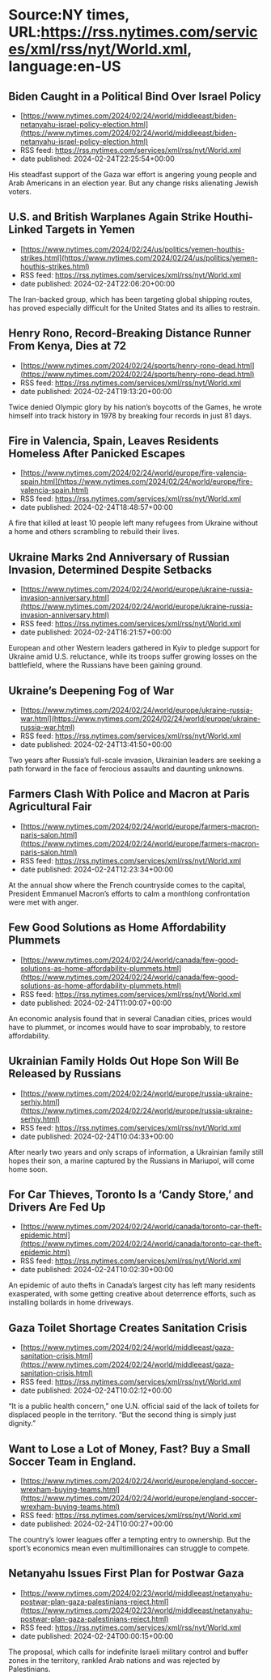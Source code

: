 # Source:NY times, URL:https://rss.nytimes.com/services/xml/rss/nyt/World.xml, language:en-US

## Biden Caught in a Political Bind Over Israel Policy
 - [https://www.nytimes.com/2024/02/24/world/middleeast/biden-netanyahu-israel-policy-election.html](https://www.nytimes.com/2024/02/24/world/middleeast/biden-netanyahu-israel-policy-election.html)
 - RSS feed: https://rss.nytimes.com/services/xml/rss/nyt/World.xml
 - date published: 2024-02-24T22:25:54+00:00

His steadfast support of the Gaza war effort is angering young people and Arab Americans in an election year. But any change risks alienating Jewish voters.

## U.S. and British Warplanes Again Strike Houthi-Linked Targets in Yemen
 - [https://www.nytimes.com/2024/02/24/us/politics/yemen-houthis-strikes.html](https://www.nytimes.com/2024/02/24/us/politics/yemen-houthis-strikes.html)
 - RSS feed: https://rss.nytimes.com/services/xml/rss/nyt/World.xml
 - date published: 2024-02-24T22:06:20+00:00

The Iran-backed group, which has been targeting global shipping routes, has proved especially difficult for the United States and its allies to restrain.

## Henry Rono, Record-Breaking Distance Runner From Kenya, Dies at 72
 - [https://www.nytimes.com/2024/02/24/sports/henry-rono-dead.html](https://www.nytimes.com/2024/02/24/sports/henry-rono-dead.html)
 - RSS feed: https://rss.nytimes.com/services/xml/rss/nyt/World.xml
 - date published: 2024-02-24T19:13:20+00:00

Twice denied Olympic glory by his nation’s boycotts of the Games, he wrote himself into track history in 1978 by breaking four records in just 81 days.

## Fire in Valencia, Spain, Leaves Residents Homeless After Panicked Escapes
 - [https://www.nytimes.com/2024/02/24/world/europe/fire-valencia-spain.html](https://www.nytimes.com/2024/02/24/world/europe/fire-valencia-spain.html)
 - RSS feed: https://rss.nytimes.com/services/xml/rss/nyt/World.xml
 - date published: 2024-02-24T18:48:57+00:00

A fire that killed at least 10 people left many refugees from Ukraine without a home and others scrambling to rebuild their lives.

## Ukraine Marks 2nd Anniversary of Russian Invasion, Determined Despite Setbacks
 - [https://www.nytimes.com/2024/02/24/world/europe/ukraine-russia-invasion-anniversary.html](https://www.nytimes.com/2024/02/24/world/europe/ukraine-russia-invasion-anniversary.html)
 - RSS feed: https://rss.nytimes.com/services/xml/rss/nyt/World.xml
 - date published: 2024-02-24T16:21:57+00:00

European and other Western leaders gathered in Kyiv to pledge support for Ukraine amid U.S. reluctance, while its troops suffer growing losses on the battlefield, where the Russians have been gaining ground.

## Ukraine’s Deepening Fog of War
 - [https://www.nytimes.com/2024/02/24/world/europe/ukraine-russia-war.html](https://www.nytimes.com/2024/02/24/world/europe/ukraine-russia-war.html)
 - RSS feed: https://rss.nytimes.com/services/xml/rss/nyt/World.xml
 - date published: 2024-02-24T13:41:50+00:00

Two years after Russia’s full-scale invasion, Ukrainian leaders are seeking a path forward in the face of ferocious assaults and daunting unknowns.

## Farmers Clash With Police and Macron at Paris Agricultural Fair
 - [https://www.nytimes.com/2024/02/24/world/europe/farmers-macron-paris-salon.html](https://www.nytimes.com/2024/02/24/world/europe/farmers-macron-paris-salon.html)
 - RSS feed: https://rss.nytimes.com/services/xml/rss/nyt/World.xml
 - date published: 2024-02-24T12:23:34+00:00

At the annual show where the French countryside comes to the capital, President Emmanuel Macron’s efforts to calm a monthlong confrontation were met with anger.

## Few Good Solutions as Home Affordability Plummets
 - [https://www.nytimes.com/2024/02/24/world/canada/few-good-solutions-as-home-affordability-plummets.html](https://www.nytimes.com/2024/02/24/world/canada/few-good-solutions-as-home-affordability-plummets.html)
 - RSS feed: https://rss.nytimes.com/services/xml/rss/nyt/World.xml
 - date published: 2024-02-24T11:00:07+00:00

An economic analysis found that in several Canadian cities, prices would have to plummet, or incomes would have to soar improbably, to restore affordability.

## Ukrainian Family Holds Out Hope Son Will Be Released by Russians
 - [https://www.nytimes.com/2024/02/24/world/europe/russia-ukraine-serhiy.html](https://www.nytimes.com/2024/02/24/world/europe/russia-ukraine-serhiy.html)
 - RSS feed: https://rss.nytimes.com/services/xml/rss/nyt/World.xml
 - date published: 2024-02-24T10:04:33+00:00

After nearly two years and only scraps of information, a Ukrainian family still hopes their son, a marine captured by the Russians in Mariupol, will come home soon.

## For Car Thieves, Toronto Is a ‘Candy Store,’ and Drivers Are Fed Up
 - [https://www.nytimes.com/2024/02/24/world/canada/toronto-car-theft-epidemic.html](https://www.nytimes.com/2024/02/24/world/canada/toronto-car-theft-epidemic.html)
 - RSS feed: https://rss.nytimes.com/services/xml/rss/nyt/World.xml
 - date published: 2024-02-24T10:02:30+00:00

An epidemic of auto thefts in Canada’s largest city has left many residents exasperated, with some getting creative about deterrence efforts, such as installing bollards in home driveways.

## Gaza Toilet Shortage Creates Sanitation Crisis
 - [https://www.nytimes.com/2024/02/24/world/middleeast/gaza-sanitation-crisis.html](https://www.nytimes.com/2024/02/24/world/middleeast/gaza-sanitation-crisis.html)
 - RSS feed: https://rss.nytimes.com/services/xml/rss/nyt/World.xml
 - date published: 2024-02-24T10:02:12+00:00

“It is a public health concern,” one U.N. official said of the lack of toilets for displaced people in the territory. “But the second thing is simply just dignity.”

## Want to Lose a Lot of Money, Fast? Buy a Small Soccer Team in England.
 - [https://www.nytimes.com/2024/02/24/world/europe/england-soccer-wrexham-buying-teams.html](https://www.nytimes.com/2024/02/24/world/europe/england-soccer-wrexham-buying-teams.html)
 - RSS feed: https://rss.nytimes.com/services/xml/rss/nyt/World.xml
 - date published: 2024-02-24T10:00:27+00:00

The country’s lower leagues offer a tempting entry to ownership. But the sport’s economics mean even multimillionaires can struggle to compete.

## Netanyahu Issues First Plan for Postwar Gaza
 - [https://www.nytimes.com/2024/02/23/world/middleeast/netanyahu-postwar-plan-gaza-palestinians-reject.html](https://www.nytimes.com/2024/02/23/world/middleeast/netanyahu-postwar-plan-gaza-palestinians-reject.html)
 - RSS feed: https://rss.nytimes.com/services/xml/rss/nyt/World.xml
 - date published: 2024-02-24T00:00:15+00:00

The proposal, which calls for indefinite Israeli military control and buffer zones in the territory, rankled Arab nations and was rejected by Palestinians.

